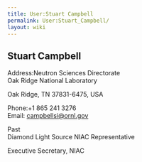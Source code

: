 ```yaml
---
title: User:Stuart Campbell
permalink: User:Stuart_Campbell/
layout: wiki
---
```


Stuart Campbell
---------------

Address:Neutron Sciences Directorate  
Oak Ridge National Laboratory

Oak Ridge, TN 37831-6475, USA

<!-- -->

Phone:+1 865 241 3276  
Email: <campbellsi@ornl.gov>  

<!-- -->

Past  
Diamond Light Source NIAC Representative

Executive Secretary, NIAC
